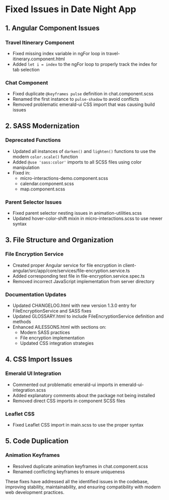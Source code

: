# Fixed Issues in Date Night App

## 1. Angular Component Issues

### Travel Itinerary Component

- Fixed missing index variable in ngFor loop in travel-itinerary.component.html
- Added `let i = index` to the ngFor loop to properly track the index for tab selection

### Chat Component

- Fixed duplicate `@keyframes pulse` definition in chat.component.scss
- Renamed the first instance to `pulse-shadow` to avoid conflicts
- Removed problematic emerald-ui CSS import that was causing build issues

## 2. SASS Modernization

### Deprecated Functions

- Updated all instances of `darken()` and `lighten()` functions to use the modern `color.scale()` function
- Added `@use 'sass:color'` imports to all SCSS files using color manipulation
- Fixed in:
  - micro-interactions-demo.component.scss
  - calendar.component.scss
  - map.component.scss

### Parent Selector Issues

- Fixed parent selector nesting issues in animation-utilities.scss
- Updated hover-color-shift mixin in micro-interactions.scss to use newer syntax

## 3. File Structure and Organization

### File Encryption Service

- Created proper Angular service for file encryption in client-angular/src/app/core/services/file-encryption.service.ts
- Added corresponding test file in file-encryption.service.spec.ts
- Removed incorrect JavaScript implementation from server directory

### Documentation Updates

- Updated CHANGELOG.html with new version 1.3.0 entry for FileEncryptionService and SASS fixes
- Updated GLOSSARY.html to include FileEncryptionService definition and methods
- Enhanced AILESSONS.html with sections on:
  - Modern SASS practices
  - File encryption implementation
  - Updated CSS integration strategies

## 4. CSS Import Issues

### Emerald UI Integration

- Commented out problematic emerald-ui imports in emerald-ui-integration.scss
- Added explanatory comments about the package not being installed
- Removed direct CSS imports in component SCSS files

### Leaflet CSS

- Fixed Leaflet CSS import in main.scss to use the proper syntax

## 5. Code Duplication

### Animation Keyframes

- Resolved duplicate animation keyframes in chat.component.scss
- Renamed conflicting keyframes to ensure uniqueness

These fixes have addressed all the identified issues in the codebase, improving stability, maintainability, and ensuring compatibility with modern web development practices.
